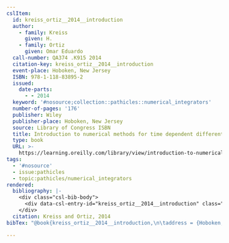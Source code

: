 ```yaml
---
cslItem:
  id: kreiss_ortiz__2014__introduction
  author:
    - family: Kreiss
      given: H.
    - family: Ortiz
      given: Omar Eduardo
  call-number: QA374 .K915 2014
  citation-key: kreiss_ortiz__2014__introduction
  event-place: Hoboken, New Jersey
  ISBN: 978-1-118-83895-2
  issued:
    date-parts:
      - - 2014
  keyword: '#nosource;collection::pathicles::numerical_integrators'
  number-of-pages: '176'
  publisher: Wiley
  publisher-place: Hoboken, New Jersey
  source: Library of Congress ISBN
  title: Introduction to numerical methods for time dependent differential equations
  type: book
  URL: >-
    https://learning.oreilly.com/library/view/introduction-to-numerical/9781118838914/
tags:
  - '#nosource'
  - issue:pathicles
  - topic:pathicles/numerical_integrators
rendered:
  bibliography: |-
    <div class="csl-bib-body">
      <div data-csl-entry-id="kreiss_ortiz__2014__introduction" class="csl-entry">Kreiss, H. and Ortiz, O.E. 2014 <i>Introduction to numerical methods for time dependent differential equations</i>. Hoboken, New Jersey: Wiley. Available at: https://learning.oreilly.com/library/view/introduction-to-numerical/9781118838914/.</div>
    </div>
  citation: Kreiss and Ortiz, 2014
bibTex: "@book{kreiss_ortiz__2014__introduction,\n\taddress = {Hoboken, New Jersey},\n\tauthor = {Kreiss, H. and Ortiz, Omar Eduardo},\n\tyear = {2014},\n\tpublisher = {Wiley},\n\ttitle = {Introduction to numerical methods for time dependent differential equations},\n}\n\n"

---
```

